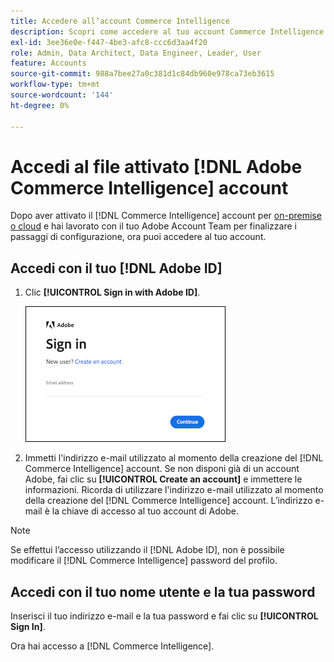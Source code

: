 ```yaml
---
title: Accedere all’account Commerce Intelligence
description: Scopri come accedere al tuo account Commerce Intelligence.
exl-id: 3ee36e0e-f447-4be3-afc8-ccc6d3aa4f20
role: Admin, Data Architect, Data Engineer, Leader, User
feature: Accounts
source-git-commit: 988a7bee27a0c381d1c84db960e978ca73eb3615
workflow-type: tm+mt
source-wordcount: '144'
ht-degree: 0%

---
```


# Accedi al file attivato [!DNL Adobe Commerce Intelligence] account

Dopo aver attivato il [!DNL Commerce Intelligence] account per [on-premise o cloud](../getting-started/onpremise-activation.md) e hai lavorato con il tuo Adobe Account Team per finalizzare i passaggi di configurazione, ora puoi accedere al tuo account.

## Accedi con il tuo [!DNL Adobe ID]

1. Clic **[!UICONTROL Sign in with Adobe ID]**.

   ![accesso ad adobe](../assets/sign-in-adobe.png)

1. Immetti l&#39;indirizzo e-mail utilizzato al momento della creazione del [!DNL Commerce Intelligence] account. Se non disponi già di un account Adobe, fai clic su **[!UICONTROL Create an account]** e immettere le informazioni. Ricorda di utilizzare l&#39;indirizzo e-mail utilizzato al momento della creazione del [!DNL Commerce Intelligence] account. L’indirizzo e-mail è la chiave di accesso al tuo account di Adobe.

>[!NOTE]
>
>Se effettui l’accesso utilizzando il [!DNL Adobe ID], non è possibile modificare il [!DNL Commerce Intelligence] password del profilo.

## Accedi con il tuo nome utente e la tua password

Inserisci il tuo indirizzo e-mail e la tua password e fai clic su **[!UICONTROL Sign In]**.

Ora hai accesso a [!DNL Commerce Intelligence].
